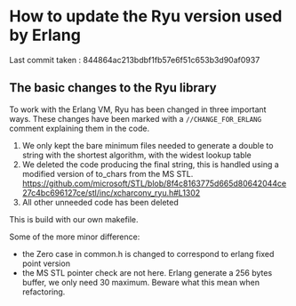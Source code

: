 # How to update the Ryu version used by Erlang

Last commit taken : 844864ac213bdbf1fb57e6f51c653b3d90af0937

## The basic changes to the Ryu library

To work with the Erlang VM, Ryu has been changed in three important ways. These
changes have been marked with a `//CHANGE_FOR_ERLANG` comment explaining them in
the code.

1. We only kept the bare minimum files needed to generate a double to string with the shortest algorithm, with the widest lookup table
2. We deleted the code producing the final string, this is handled using a modified version of to_chars from the MS STL. <https://github.com/microsoft/STL/blob/8f4c8163775d665d80642044ce27c4bc696127ce/stl/inc/xcharconv_ryu.h#L1302>
3. All other unneeded code has been deleted

This is build with our own makefile.

Some of the more minor difference:

- the Zero case in common.h is changed to correspond to erlang fixed point version
- the MS STL pointer check are not here. Erlang generate a 256 bytes buffer, we only need 30 maximum. Beware what this mean when refactoring.
